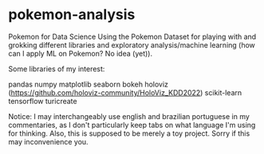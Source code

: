 # pokemon-analysis

Pokemon for Data Science
Using the Pokemon Dataset for playing with and grokking different libraries and exploratory analysis/machine learning (how can I apply ML on Pokemon? No idea (yet)).

Some libraries of my interest:

pandas
numpy
matplotlib
seaborn
bokeh
holoviz (https://github.com/holoviz-community/HoloViz_KDD2022)
scikit-learn
tensorflow
turicreate

Notice: I may interchangeably use english and brazilian portuguese in my commentaries, as I don't particularly keep tabs on what language I'm using for thinking. Also, this is supposed to be merely a toy project. Sorry if this may inconvenience you.
